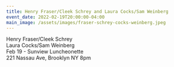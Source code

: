 ```yaml
---
title: Henry Fraser/Cleek Schrey and Laura Cocks/Sam Weinberg
event_date: 2022-02-19T20:00:00-04:00
main_image: /assets/images/fraser-schrey-cocks-weinberg.jpeg
---
```


Henry Fraser/Cleek Schrey<br>
Laura Cocks/Sam Weinberg<br>
Feb 19 - Sunview Luncheonette<br>
221 Nassau Ave, Brooklyn NY
8pm
